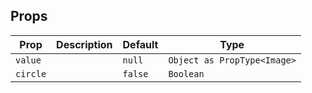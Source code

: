 ## Props

| Prop     | Description | Default | Type                        |
| -------- | ----------- | ------- | --------------------------- |
| `value`  |             | `null`  | `Object as PropType<Image>` |
| `circle` |             | `false` | `Boolean`                   |
